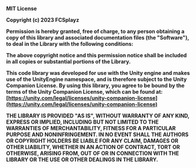 <b> MIT License

Copyright (c) 2023 FCSplayz

Permission is hereby granted, free of charge, to any person obtaining a copy
of this library and associated documentation files (the "Software"), to deal
in the Library with the following conditions:

The above copyright notice and this permission notice shall be included in
all copies or substantial portions of the Library.

This code library was developed for use with the Unity engine and makes use of
the UnityEngine namespace, and is therefore subject to the Unity Companion License.
By using this library, you agree to be bound by the terms of the
Unity Companion License, which can be found at:
[https://unity.com/legal/licenses/unity-companion-license](https://unity.com/legal/licenses/unity-companion-license)

THE LIBRARY IS PROVIDED "AS IS", WITHOUT WARRANTY OF ANY KIND, EXPRESS OR
IMPLIED, INCLUDING BUT NOT LIMITED TO THE WARRANTIES OF MERCHANTABILITY,
FITNESS FOR A PARTICULAR PURPOSE AND NONINFRINGEMENT. IN NO EVENT SHALL THE
AUTHORS OR COPYRIGHT HOLDERS BE LIABLE FOR ANY CLAIM, DAMAGES OR OTHER
LIABILITY, WHETHER IN AN ACTION OF CONTRACT, TORT OR OTHERWISE, ARISING FROM,
OUT OF OR IN CONNECTION WITH THE LIBRARY OR THE USE OR OTHER DEALINGS IN
THE LIBRARY. </b>

